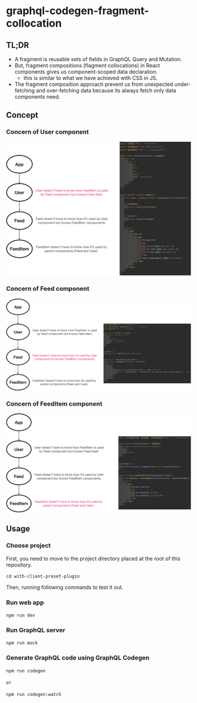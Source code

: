 # graphql-codegen-fragment-collocation

## TL;DR

- A fragment is reusable sets of fields in GraphQL Query and Mutation.
- But, fragment compositions (flagment collocations) in React components gives us component-scoped data declaration.
  - this is similar to what we have achieved with CSS in JS.
- The fragment composition approach prevent us from unexpected under-fetching and over-fetching data because its always fetch only data components need.

## Concept

### Concern of User component

![](docs/concept1.png)

### Concern of Feed component

![](docs/concept2.png)

### Concern of FeedItem component

![](docs/concept3.png)

## Usage

### Choose project

First, you need to move to the project directory placed at the root of this repository.

```
cd with-client-preset-plugin
```

Then, running following commands to test it out.

### Run web app

```
npm run dev
```

### Run GraphQL server

```
npm run mock
```

### Generate GraphQL code using GraphQL Codegen

```
npm run codegen

or

npm run codegen:watch
```
